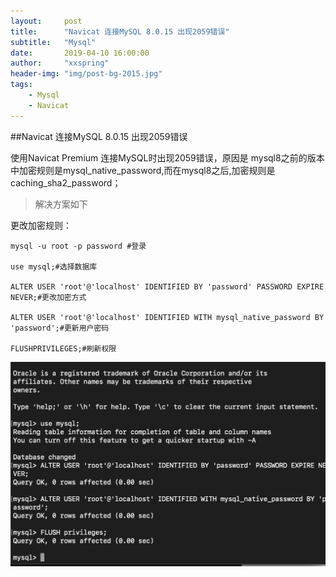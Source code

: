 ```yaml
---
layout:     post
title:      "Navicat 连接MySQL 8.0.15 出现2059错误"
subtitle:   "Mysql"
date:       2019-04-10 16:00:00
author:     "xxspring"
header-img: "img/post-bg-2015.jpg"
tags:
    - Mysql 
    - Navicat 
---
```


##Navicat 连接MySQL 8.0.15 出现2059错误

使用Navicat Premium 连接MySQL时出现2059错误，原因是 mysql8之前的版本中加密规则是mysql_native_password,而在mysql8之后,加密规则是caching_sha2_password；


>解决方案如下

更改加密规则：

```
mysql -u root -p password #登录

use mysql;#选择数据库 

ALTER USER 'root'@'localhost' IDENTIFIED BY 'password' PASSWORD EXPIRE NEVER;#更改加密方式

ALTER USER 'root'@'localhost' IDENTIFIED WITH mysql_native_password BY 'password';#更新用户密码

FLUSHPRIVILEGES;#刷新权限
```

![截图](img/2019-04-11-Mysql_error_2059.png "错误截图")